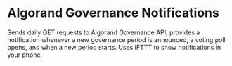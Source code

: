 # Algorand Governance Notifications
Sends daily GET requests to Algorand Governance API, provides a notification whenever a new governance period is announced, a voting poll opens, and when a new period starts.
Uses IFTTT to show notifications in your phone.
